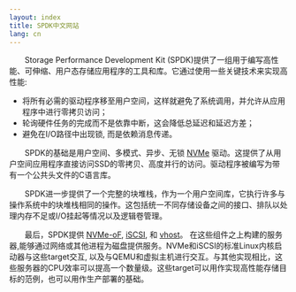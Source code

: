 ```yaml
---
layout: index
title: SPDK中文网站
lang: cn
---
```

<style>p{
text-indent: 2em; 
}</style>
Storage Performance Development Kit (SPDK)提供了一组用于编写高性能、可伸缩、用户态存储应用程序的工具和库。它通过使用一些关键技术来实现高性能:

* 将所有必需的驱动程序移至用户空间，这样就避免了系统调用，并允许从应用程序中进行零拷贝访问；
* 轮询硬件任务的完成而不是依靠中断，这会降低总延迟和延迟方差；
* 避免在I/O路径中出现锁, 而是依赖消息传递。

SPDK的基础是用户空间、多模式、异步、无锁
[NVMe](http://www.nvmexpress.org) 驱动。这提供了从用户空间应用程序直接访问SSD的零拷贝、高度并行的访问。驱动程序被编写为带有一个公共头文件的C语言库。

SPDK进一步提供了一个完整的块堆栈，作为一个用户空间库，它执行许多与操作系统中的块堆栈相同的操作。这包括统一不同存储设备之间的接口、排队以处理内存不足或I/O挂起等情况以及逻辑卷管理。

最后，SPDK提供
[NVMe-oF](http://www.nvmexpress.org/nvm-express-over-fabrics-specification-released),
[iSCSI](https://en.wikipedia.org/wiki/ISCSI), 和
[vhost](http://blog.vmsplice.net/2011/09/qemu-internals-vhost-architecture.html)。
在这些组件之上构建的服务器,能够通过网络或其他进程为磁盘提供服务。NVMe和iSCSI的标准Linux内核启动器与这些target交互, 以及与QEMU和虚拟主机进行交互。与其他实现相比，这些服务器的CPU效率可以提高一个数量级。这些target可以用作实现高性能存储目标的范例，也可以用作生产部署的基础。
